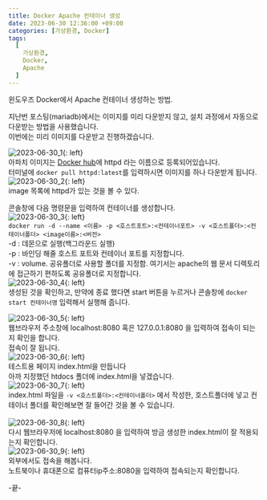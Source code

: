 ```yaml
---
title: Docker Apache 컨테이너 생성
date: 2023-06-30 12:36:00 +09:00
categories: [가상환경, Docker]
tags:
  [
    가상환경,
    Docker,
    Apache
  ]
---
```

윈도우즈 Docker에서 Apache 컨테이너 생성하는 방법. <br>

지난번 포스팅(mariadb)에서는 이미지를 미리 다운받지 않고, 설치 과정에서 자동으로 다운받는 방법을 사용했습니다.<br>
이번에는 미리 이미지를 다운받고 진행하겠습니다.<br>

![2023-06-30_1](https://github.com/Hoon1999/hoon1999.github.io/assets/100833901/8cca2509-932e-4ff5-b4e5-a46507df9ae7){: left}<br>
아파치 이미지는 [Docker hub](https://hub.docker.com/search?q=apache)에 httpd 라는 이름으로 등록되어있습니다.<br>
터미널에 ```docker pull httpd:latest```를 입력하시면 이미지를 하나 다운받게 됩니다. <br>
![2023-06-30_2](https://github.com/Hoon1999/hoon1999.github.io/assets/100833901/03dabed6-aa3b-4309-9a52-b6674552dd07){: left} <br>
image 목록에 httpd가 있는 것을 볼 수 있다.<br>

콘솔창에 다음 명령문을 입력하여 컨테이너를 생성합니다.<br>
![2023-06-30_3](https://github.com/Hoon1999/hoon1999.github.io/assets/100833901/eb694beb-956a-4a97-8df3-18f4b8bf5a0f){: left}<br>
```docker run -d --name <이름> -p <호스트포트>:<컨테이너포트> -v <호스트폴더>:<컨테이너폴더> <image이름>:<버전>```<br>
-d : 데몬으로 실행(백그라운드 실행) <br>
-p : 바인딩 해줄 호스트 포트와 컨테이너 포트를 지정합니다.<br>
-v : volume. 공유폴더로 사용할 폴더를 지정함. 여기서는 apache의 웹 문서 디렉토리에 접근하기 편하도록 공유폴더로 지정합니다.<br>
![2023-06-30_4](https://github.com/Hoon1999/hoon1999.github.io/assets/100833901/a1725122-0fca-48ac-a5d4-890836ae75c9){: left}<br>
생성된 것을 확인하고, 만약에 종료 했다면 start 버튼을 누르거나 콘솔창에 ```docker start 컨테이너명``` 입력해서 실행해 줍니다.<br>

![2023-06-30_5](https://github.com/Hoon1999/hoon1999.github.io/assets/100833901/68f91d98-aa79-4e81-be20-feb713b525f5){: left}<br>
웹브라우저 주소창에 localhost:8080 혹은 127.0.0.1:8080 을 입력하여 접속이 되는지 확인을 합니다.<br>
접속이 잘 됩니다.<br>
![2023-06-30_6](https://github.com/Hoon1999/hoon1999.github.io/assets/100833901/c73ec391-57b9-414a-93ad-7079fc27f4f3){: left}<br>
테스트용 페이지 index.html을 만듭니다<br>
아까 지정했던 htdocs 폴더에 index.html을 넣겠습니다.<br>
![2023-06-30_7](https://github.com/Hoon1999/hoon1999.github.io/assets/100833901/ce1731ff-f91e-47c5-a6f3-842fa21f2a7a){: left}<br>
index.html 파일을 ```-v <호스트폴더>:<컨테이너폴더>``` 에서 작성한, 호스트폴더에 넣고 컨테이너 폴더를 확인해보면 잘 들어간 것을 볼 수 있습니다.<br>  
![2023-06-30_8](https://github.com/Hoon1999/hoon1999.github.io/assets/100833901/cbd37db2-9949-4118-ab64-80aa4527cceb){: left}<br>
다시 웹브라우저에 localhost:8080 을 입력하여 방금 생성한 index.html이 잘 적용되는지 확인합니다.<br>
![2023-06-30_9](https://github.com/Hoon1999/hoon1999.github.io/assets/100833901/61fe7902-484e-4678-8913-07995088dace){: left}<br>
외부에서도 접속을 해봅니다.<br>
노트북이나 휴대폰으로 컴퓨터ip주소:8080을 입력하여 접속되는지 확인합니다.<br>

-끝-